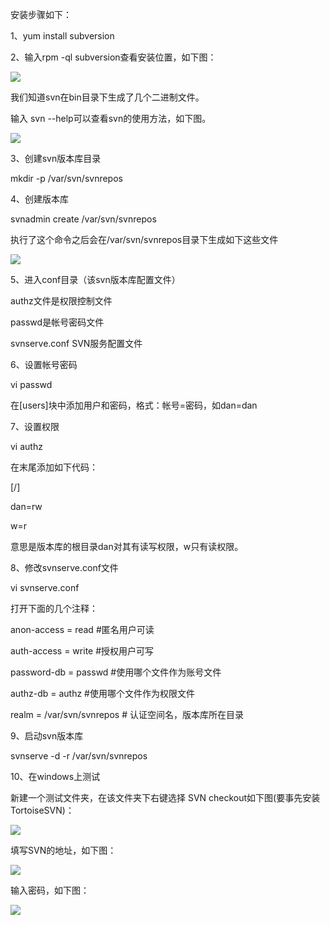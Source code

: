 安装步骤如下：

1、yum install subversion



2、输入rpm -ql subversion查看安装位置，如下图：

![](D:/download/youdaonote-pull-master/data/Technology/Linux/centos/images/A2170F10825B4DF2955E3DF8E170ED242615465483612595002.jpg.jpeg)

我们知道svn在bin目录下生成了几个二进制文件。

输入 svn --help可以查看svn的使用方法，如下图。

![](D:/download/youdaonote-pull-master/data/Technology/Linux/centos/images/31C630CF4F1D414EBB9B9579E77F124E3093128519090573990.jpg.jpeg)





3、创建svn版本库目录

mkdir -p /var/svn/svnrepos



4、创建版本库

svnadmin create /var/svn/svnrepos

执行了这个命令之后会在/var/svn/svnrepos目录下生成如下这些文件

![](D:/download/youdaonote-pull-master/data/Technology/Linux/centos/images/9376B755BDF348AB8FB84A1DB4A17CAC2627287432634436641.jpg.jpeg)



5、进入conf目录（该svn版本库配置文件）

authz文件是权限控制文件

passwd是帐号密码文件

svnserve.conf SVN服务配置文件



6、设置帐号密码

vi passwd

在[users]块中添加用户和密码，格式：帐号=密码，如dan=dan



7、设置权限

vi authz

在末尾添加如下代码：

[/]

dan=rw

w=r

意思是版本库的根目录dan对其有读写权限，w只有读权限。



8、修改svnserve.conf文件

vi svnserve.conf

打开下面的几个注释：

anon-access = read #匿名用户可读

auth-access = write #授权用户可写

password-db = passwd #使用哪个文件作为账号文件

authz-db = authz #使用哪个文件作为权限文件

realm = /var/svn/svnrepos # 认证空间名，版本库所在目录



9、启动svn版本库

svnserve -d -r /var/svn/svnrepos



10、在windows上测试

新建一个测试文件夹，在该文件夹下右键选择 SVN checkout如下图(要事先安装TortoiseSVN)：

![](D:/download/youdaonote-pull-master/data/Technology/Linux/centos/images/E3876F1978594531950D0C629CAFF1232830793840796242418.jpg.jpeg)

填写SVN的地址，如下图：

![](D:/download/youdaonote-pull-master/data/Technology/Linux/centos/images/08647D6E19D44110B55B42E986D578CF2830793840796242428.jpg.jpeg)

输入密码，如下图：

![](D:/download/youdaonote-pull-master/data/Technology/Linux/centos/images/734E5C45C2A54153A378411A5B9C55742577747836733366402.jpg.jpeg)